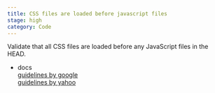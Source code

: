 ```yaml
---
title: CSS files are loaded before javascript files
stage: high
category: Code
---
```

Validate that all CSS files are loaded before any JavaScript files in the HEAD.

* docs <br>
[guidelines by google](https://developers.google.com/speed/docs/insights/mobile#PutStylesBeforeScripts) <br>
[guidelines by yahoo](https://developer.yahoo.com/performance/rules.html?guccounter=1) <br>
